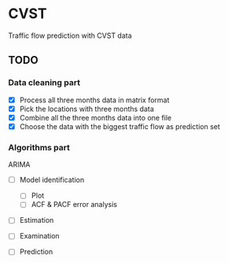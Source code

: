 # CVST
Traffic flow prediction with CVST data

## TODO

### Data cleaning part

- [x] Process all three months data in matrix format
- [x] Pick the locations with three months data
- [x] Combine all the three months data into one file
- [x] Choose the data with the biggest traffic flow as prediction set

### Algorithms part

ARIMA

- [ ] Model identification
    
    - [ ] Plot 
    - [ ] ACF & PACF error analysis
- [ ] Estimation
- [ ] Examination
- [ ] Prediction
